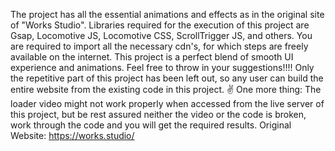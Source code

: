 The project has all the essential animations and effects as in the original site of "Works Studio". Libraries required for the execution of this project are Gsap, Locomotive JS, Locomotive CSS, ScrollTrigger JS, and others.
You are required to import all the necessary cdn's, for which steps are freely available on the internet. This project is a perfect blend of smooth UI experience and animations. Feel free to 
throw in your suggestions!!!! Only the repetitive part of this project has been left out, so any user can build the entire website from the existing code in this project. ✌
One more thing: The loader video might not work properly when accessed from the live server of this project, but be rest assured neither the video or the code is broken, work through the code and you will get the required results.
Original Website: https://works.studio/
